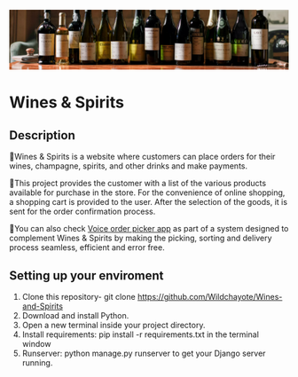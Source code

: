 [![Django](https://github.com/Wildchayote/Wines-and-Spirits/blob/main/header.PNG)](https://github.com/Wildchayote/Wines-and-Spirits)

# Wines & Spirits
## Description
💛Wines & Spirits is a website where customers can place orders for their wines, champagne, spirits, and other drinks and make payments.

💛This project provides the customer with a list of the various products available for purchase in the store.
  For the convenience of online shopping, a shopping cart is provided to the user. After the selection of the goods, it is sent for the order confirmation process.
  
💛You can also check [Voice order picker app](https://github.com/Wildchayote/Python_aop/blob/Improve/Voice_Order_picker_App.py) as part of a system designed to complement Wines & Spirits by making the picking, sorting and delivery process seamless, efficient and error free.
## Setting up your enviroment
1. Clone this repository-  git clone https://github.com/Wildchayote/Wines-and-Spirits
2. Download and install Python.
3. Open a new terminal inside your project directory.
4. Install requirements: pip install -r requirements.txt in the terminal window
5. Runserver: python manage.py runserver to get your Django server running.
